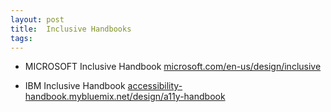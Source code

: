 ```yaml
---
layout: post
title:  Inclusive Handbooks
tags:
---
```



- MICROSOFT Inclusive Handbook
[microsoft.com/en-us/design/inclusive](https://www.microsoft.com/en-us/design/inclusive)

- IBM Inclusive Handbook
[accessibility-handbook.mybluemix.net/design/a11y-handbook](https://accessibility-handbook.mybluemix.net/design/a11y-handbook/)
